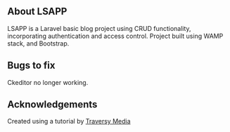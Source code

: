 
## About LSAPP

LSAPP is a Laravel basic blog project using CRUD functionality, incorporating authentication and access control. Project built using WAMP stack, and Bootstrap.

## Bugs to fix 

Ckeditor no longer working.

## Acknowledgements

Created using a tutorial by [Traversy Media](https://www.youtube.com/watch?v=EU7PRmCpx-0&t=1s) 
